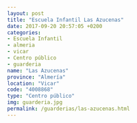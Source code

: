 ```yaml
---
layout: post
title: "Escuela Infantil Las Azucenas"
date: 2017-09-20 20:57:05 +0200
categories:
- Escuela Infantil
- almeria
- vicar
- Centro público
- guarderia
name: "Las Azucenas"
province: "Almería"
location: "Vicar"
code: "4008868"
type: "Centro público"
img: guarderia.jpg
permalink: /guarderias/las-azucenas.html
---
```

